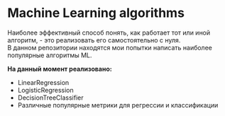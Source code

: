 # Machine Learning algorithms

Наиболее эффективный способ понять, как работает тот или иной алгоритм, - это реализовать его самостоятельно с нуля.  
В данном репозитории находятся мои попытки написать наиболее популярные алгоритмы ML.

**На данный момент реализовано:**
- LinearRegression
- LogisticRegression
- DecisionTreeClassifier
- Различные популярные метрики для регрессии и классификации